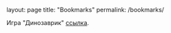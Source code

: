 layout: page
title: "Bookmarks"
permalink: /bookmarks/

Игра "Динозаврик" [ссылка](https://chromedino.com).

